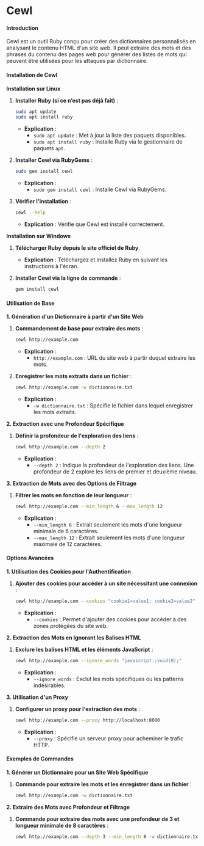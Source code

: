 # Cewl

#### Introduction

Cewl est un outil Ruby conçu pour créer des dictionnaires personnalisés en analysant le contenu HTML d'un site web. Il peut extraire des mots et des phrases du contenu des pages web pour générer des listes de mots qui peuvent être utilisées pour les attaques par dictionnaire.

#### Installation de Cewl

**Installation sur Linux**

1.  **Installer Ruby (si ce n’est pas déjà fait)** :

    ```bash
    sudo apt update
    sudo apt install ruby
    ```

    * **Explication** :
      * `sudo apt update` : Met à jour la liste des paquets disponibles.
      * `sudo apt install ruby` : Installe Ruby via le gestionnaire de paquets `apt`.
2.  **Installer Cewl via RubyGems** :

    ```bash
    sudo gem install cewl
    ```

    * **Explication** :
      * `sudo gem install cewl` : Installe Cewl via RubyGems.
3.  **Vérifier l'installation** :

    ```bash
    cewl --help
    ```

    * **Explication** : Vérifie que Cewl est installé correctement.

**Installation sur Windows**

1. **Télécharger Ruby depuis le site officiel de Ruby**.
   * **Explication** : Téléchargez et installez Ruby en suivant les instructions à l'écran.
2.  **Installer Cewl via la ligne de commande** :

    ```bash
    gem install cewl
    ```

#### Utilisation de Base

**1. Génération d'un Dictionnaire à partir d'un Site Web**

1.  **Commandement de base pour extraire des mots** :

    ```bash
    cewl http://example.com
    ```

    * **Explication** :
      * `http://example.com` : URL du site web à partir duquel extraire les mots.
2.  **Enregistrer les mots extraits dans un fichier** :

    ```bash
    cewl http://example.com -w dictionnaire.txt
    ```

    * **Explication** :
      * `-w dictionnaire.txt` : Spécifie le fichier dans lequel enregistrer les mots extraits.

**2. Extraction avec une Profondeur Spécifique**

1.  **Définir la profondeur de l'exploration des liens** :

    ```bash
    cewl http://example.com --depth 2
    ```

    * **Explication** :
      * `--depth 2` : Indique la profondeur de l'exploration des liens. Une profondeur de 2 explore les liens de premier et deuxième niveau.

**3. Extraction de Mots avec des Options de Filtrage**

1.  **Filtrer les mots en fonction de leur longueur** :

    ```bash
    cewl http://example.com --min_length 6 --max_length 12
    ```

    * **Explication** :
      * `--min_length 6` : Extrait seulement les mots d'une longueur minimale de 6 caractères.
      * `--max_length 12` : Extrait seulement les mots d'une longueur maximale de 12 caractères.

#### Options Avancées

**1. Utilisation des Cookies pour l'Authentification**

1.  **Ajouter des cookies pour accéder à un site nécessitant une connexion** :

    ```bash
    cewl http://example.com --cookies "cookie1=value1; cookie2=value2"
    ```

    * **Explication** :
      * `--cookies` : Permet d'ajouter des cookies pour accéder à des zones protégées du site web.

**2. Extraction des Mots en Ignorant les Balises HTML**

1.  **Exclure les balises HTML et les éléments JavaScript** :

    ```bash
    cewl http://example.com --ignore_words "javascript:;void(0);"
    ```

    * **Explication** :
      * `--ignore_words` : Exclut les mots spécifiques ou les patterns indésirables.

**3. Utilisation d'un Proxy**

1.  **Configurer un proxy pour l'extraction des mots** :

    ```bash
    cewl http://example.com --proxy http://localhost:8080
    ```

    * **Explication** :
      * `--proxy` : Spécifie un serveur proxy pour acheminer le trafic HTTP.

#### Exemples de Commandes

**1. Générer un Dictionnaire pour un Site Web Spécifique**

1.  **Commande pour extraire les mots et les enregistrer dans un fichier** :

    ```bash
    cewl http://example.com -w dictionnaire.txt
    ```

**2. Extraire des Mots avec Profondeur et Filtrage**

1.  **Commande pour extraire des mots avec une profondeur de 3 et longueur minimale de 8 caractères** :

    ```bash
    cewl http://example.com --depth 3 --min_length 8 -w dictionnaire.txt
    ```
